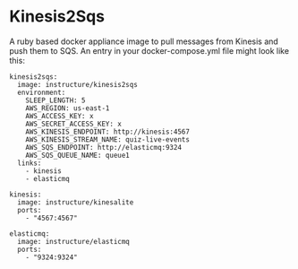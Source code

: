 # Kinesis2Sqs

A ruby based docker appliance image to pull messages from Kinesis and push them to SQS.
An entry in your docker-compose.yml file might look like this:

```
kinesis2sqs:
  image: instructure/kinesis2sqs
  environment:
    SLEEP_LENGTH: 5
    AWS_REGION: us-east-1
    AWS_ACCESS_KEY: x
    AWS_SECRET_ACCESS_KEY: x
    AWS_KINESIS_ENDPOINT: http://kinesis:4567
    AWS_KINESIS_STREAM_NAME: quiz-live-events
    AWS_SQS_ENDPOINT: http://elasticmq:9324
    AWS_SQS_QUEUE_NAME: queue1
  links:
    - kinesis
    - elasticmq

kinesis:
  image: instructure/kinesalite
  ports:
    - "4567:4567"

elasticmq:
  image: instructure/elasticmq
  ports:
    - "9324:9324"
```
